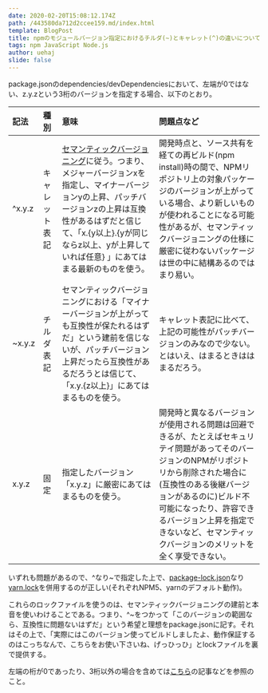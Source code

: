 ```yaml
---
date: 2020-02-20T15:08:12.174Z
path: /443580da712d2ccee159.md/index.html
template: BlogPost
title: npmのモジュールバージョン指定におけるチルダ(~)とキャレット(^)の違いについての直感的な理解
tags: npm JavaScript Node.js
author: uehaj
slide: false
---
```

package.jsonのdependencies/devDependenciesにおいて、左端が0ではない、z.y.zという3桁のバージョンを指定する場合、以下のとおり。

| 記法 | 種別 | 意味 | 問題点など |
|:-----------|:------------|:------------|:------------|
| ^x.y.z | キャレット表記 | [セマンティックバージョニング](http://semver.org/lang/ja/)に従う。つまり、メジャーバージョンxを指定し、マイナーバージョンyの上昇、パッチバージョンzの上昇は互換性があるはずだと信じて、「x.{y以上}.{yが同じならz以上、yが上昇していれば任意} 」にあてはまる最新のものを使う。 |開発時点と、ソース共有を経ての再ビルド(npm install)時の間で、NPMリポジトリ上の対象パッケージのバージョンが上がっている場合、より新しいものが使われることになる可能性があるが、セマンティックバージョニングの仕様に厳密に従わないパッケージは世の中に結構あるのではまり易い。|
| ~x.y.z | チルダ表記 | セマンティックバージョニングにおける「マイナーバージョンが上がっても互換性が保たれるはずだ」という建前を信じないが、パッチバージョン上昇だったら互換性があるだろうとは信じて、「x.y.{z以上}」にあてはまるものを使う。 | キャレット表記に比べて、上記の可能性がパッチバージョンのみなので少ない。とはいえ、はまるときははまるだろう。|
| x.y.z | 固定 | 指定したバージョン「x.y.z」に厳密にあてはまるものを使う。 | 開発時と異なるバージョンが使用される問題は回避できるが、たとえばセキュリテイ問題があってそのバージョンのNPMがリポジトリから削除された場合に(互換性のある後継バージョンがあるのに)ビルド不可能になったり、許容できるバージョン上昇を指定できないなど、セマンティックバージョンのメリットを全く享受できない。 |

いずれも問題があるので、^なり~で指定した上で、[package-lock.json](https://docs.npmjs.com/files/package-lock.json)なり[yarn.lock](https://yarnpkg.com/lang/en/docs/yarn-lock/)を併用するのが正しい(それぞれNPM5、yarnのデフォルト動作)。

これらのロックファイルを使うのは、セマンティックバージョニングの建前と本音を使いわけることである。つまり、^~をつかって「このバージョンの範囲なら、互換性に問題ないはずだ」という希望と理想をpackage.jsonに記す。それはその上で、「実際にはこのバージョン使ってビルドしましたよ、動作保証するのはこっちなんで、こちらをお使い下さいね、げっひっひ」とlockファイルを裏で提供する。

左端の桁が0であったり、3桁以外の場合を含めては[こちら](http://qiita.com/sotarok/items/4ebd4cfedab186355867)の記事などを参照のこと。


